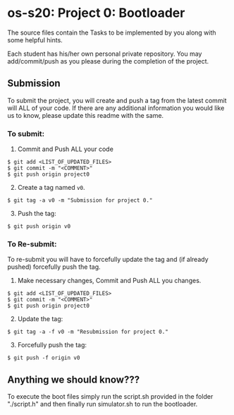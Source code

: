 # os-s20: Project 0: Bootloader

The source files contain the Tasks to be implemented by you along with some helpful hints.

Each student has his/her own personal private repository. You may add/commit/push as you please during the completion of the project.

## Submission
To submit the project, you will create and push a tag from the latest commit will ALL of your code. If there are any additional information you would like us to know, please update this readme with the same.

### To submit:
1. Commit and Push ALL your code
```
$ git add <LIST_OF_UPDATED_FILES>
$ git commit -m "<COMMENT>"
$ git push origin project0
```
2. Create a tag named `v0`.
```
$ git tag -a v0 -m "Submission for project 0."
```

3. Push the tag:
```
$ git push origin v0
```

### To Re-submit:
To re-submit you will have to forcefully update the tag and (if already pushed) forcefully push the tag.

1. Make necessary changes, Commit and Push ALL you changes.
```
$ git add <LIST_OF_UPDATED_FILES>
$ git commit -m "<COMMENT>"
$ git push origin project0
```

2. Update the tag:
```
$ git tag -a -f v0 -m "Resubmission for project 0."
```

3. Forcefully push the tag:
```
$ git push -f origin v0
```


## Anything we should know???
To execute the boot files simply run the script.sh provided in the folder "./script.h" and then finally run simulator.sh to run the bootloader.
